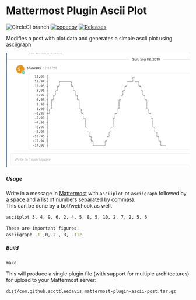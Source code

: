 # Mattermost Plugin Ascii Plot
![CircleCI branch](https://img.shields.io/circleci/project/github/scottleedavis/mattermost-plugin-ascii-plot/master.svg)   [![codecov](https://codecov.io/gh/scottleedavis/mattermost-plugin-ascii-plot/branch/master/graph/badge.svg)](https://codecov.io/gh/scottleedavis/mattermost-plugin-ascii-plot)  [![Releases](https://img.shields.io/github/release/scottleedavis/mattermost-plugin-ascii-plot.svg)](https://github.com/scottleedavis/mattermost-plugin-ascii-plot/releases/latest)

Modifies a post with plot data and generates a simple ascii plot using [asciigraph](https://github.com/guptarohit/asciigraph)

![img](asciiplot-example.gif)

##### Usage 

Write in a message in [Mattermost](https://mattermost.com) with `asciiplot` or `asciigraph` followed by a space and a list of numbers separated by commas).  
This can be done by a bot/webhook as well.

```bash
asciiplot 3, 4, 9, 6, 2, 4, 5, 8, 5, 10, 2, 7, 2, 5, 6
```
```bash
These are important figures.
asciigraph -1 ,0,-2 , 3, -112
```
##### Build
```
make
```

This will produce a single plugin file (with support for multiple architectures) for upload to your Mattermost server:

```
dist/com.github.scottleedavis.mattermost-plugin-ascii-post.tar.gz
```
